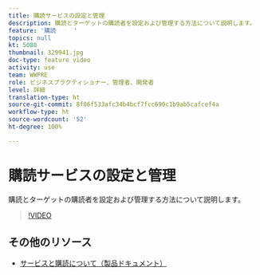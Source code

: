 ```yaml
---
title: 購読サービスの設定と管理
description: 購読とターゲットの購読者を設定および管理する方法について説明します。
feature: '購読     '
topics: null
kt: 5088
thumbnail: 329941.jpg
doc-type: feature video
activity: use
team: WWFRE
role: ビジネスプラクティショナー、管理者、開発者
level: 詳細
translation-type: ht
source-git-commit: 8f06f533afc34b4bcf7fcc690c1b9ab5cafcef4a
workflow-type: ht
source-wordcount: '52'
ht-degree: 100%

---
```



# 購読サービスの設定と管理

購読とターゲットの購読者を設定および管理する方法について説明します。

>[!VIDEO](https://video.tv.adobe.com/v/329941?quality=12)

## その他のリソース

* [サービスと購読について（製品ドキュメント）](https://experienceleague.adobe.com/docs/campaign-classic/using/sending-messages/subscriptions-and-referrals/about-services-and-subscriptions.html?lang=ja)

